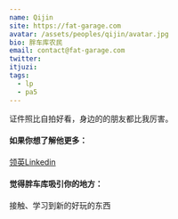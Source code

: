 ```yaml
---
name: Qijin
site: https://fat-garage.com
avatar: /assets/peoples/qijin/avatar.jpg
bio: 胖车库农民
email: contact@fat-garage.com
twitter: 
itjuzi: 
tags:
  - lp
  - pa5
---
```


证件照比自拍好看，身边的的朋友都比我厉害。


#### 如果你想了解他更多：

[领英Linkedin](https://www.linkedin.com/in/qijin-zhang-582778107)



#### 觉得胖车库吸引你的地方：
 接触、学习到新的好玩的东西